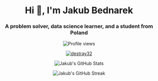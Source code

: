 <h1 align="center">Hi 👋, I'm Jakub Bednarek</h1>
<h3 align="center">A problem solver, data science learner, and a student from Poland</h3>

<p align="center">
  <img src="https://komarev.com/ghpvc/?username=destray32" alt="Profile views"> 
</p>

<p align="center"> <a href="https://github.com/ryo-ma/github-profile-trophy"><img src="https://github-profile-trophy.vercel.app/?username=destray32&theme=gruvbox" alt="destray32" /></a> </p> 
  
<p align="center">
  <img src="https://github-readme-stats.vercel.app/api?username=destray32&show_icons=true&theme=dracula" alt="Jakub's GitHub Stats">
</p>

<p align="center">
  <img src="https://github-readme-streak-stats.herokuapp.com/?user=destray32&theme=dracula" alt="Jakub's GitHub Streak">
</p>
